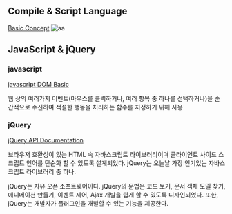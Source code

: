 Compile & Script Language
---
[Basic Concept](https://m.blog.naver.com/PostView.nhn?blogId=koreaitdt&logNo=221695062174&proxyReferer=https:%2F%2Fm.search.naver.com%2Fsearch.naver%3Fquery%3D%25EC%258A%25A4%25ED%2581%25AC%25EB%25A6%25BD%25ED%258A%25B8%2B%25EC%2596%25B8%25EC%2596%25B4%2B%25EC%25A2%2585%25EB%25A5%2598%26where%3Dm%26sm%3Dmob_hty.idx%26qdt%3D1)
![aa](https://mblogthumb-phinf.pstatic.net/MjAxOTExMDFfMTE2/MDAxNTcyNTg2MTMzNDYw.AsrScEMTQfk-U_wl0A_4659EwL7jFMtBcZPBaOYUc_og.4hf0TQYgFaiaf1cCMijiM5ELrGZ90FiP4Fw_I9EJX20g.PNG.koreaitdt/%ED%94%84%EB%A1%9C%EA%B7%B8%EB%9E%98%EB%B0%8D_%EC%96%B8%EC%96%B4_%EB%B6%84%EB%A5%98.png?type=w800)


JavaScript & jQuery
---

### javascript
[javascript DOM Basic](https://www.w3schools.com/js/js_htmldom_document.asp)     

웹 상의 여러가지 이벤트(마우스를 클릭하거나, 여러 항목 중 하나를 선택하거나)을 순간적으로 수신하여 적절한 행동을 처리하는 함수를 지정하기 위해 사용

### jQuery
[jQuery API Documentation](https://api.jquery.com/)     

브라우저 호환성이 있는 HTML 속 자바스크립트 라이브러리이며 클라이언트 사이드 스크립트 언어를 단순화 할 수 있도록 설계되었다.  jQuery는 오늘날 가장 인기있는 자바스크립트 라이브러리 중 하나.

jQuery는 자유 오픈 소프트웨어이다. jQuery의 문법은 코드 보기, 문서 객체 모델 찾기, 애니메이션 만들기, 이벤트 제어, Ajax 개발을 쉽게 할 수 있도록 디자인되었다. 또한, jQuery는 개발자가 플러그인을 개발할 수 있는 기능을 제공한다.
